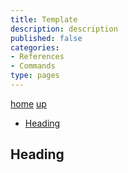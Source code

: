 ```yaml
---
title: Template
description: description
published: false
categories:
- References
- Commands
type: pages
---
```


[home](/) [up](./)
 <!--- cSpell:disable --->
* [Heading](#heading)
<!--- cSpell:enable --->

## Heading

<!--
## toolname

### toolname Commands

### toolname Notes

### toolname References

<>
-->
